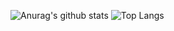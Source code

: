 
![Anurag's github stats](https://github-readme-stats.vercel.app/api?username=lifeflavor0425)
![Top Langs](https://github-readme-stats.vercel.app/api/top-langs/?username=lifeflavor0425&layout=compact)
